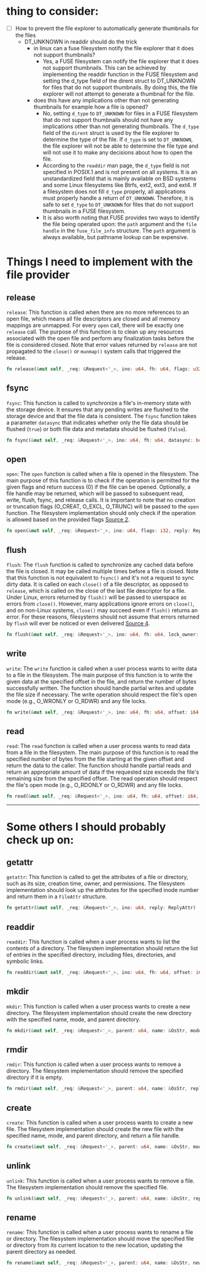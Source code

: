 # thing to consider:
- [ ] How to prevent the file explorer to automatically generate thumbnails for the files
  - DT_UNKNOWN in readdir should do the trick
    - in linux can a fuse filesystem notify the file explorer that it does not support thumbnails?
      - Yes, a FUSE filesystem can notify the file explorer that it does not support thumbnails. This can be achieved by implementing the readdir function in the FUSE filesystem and setting the d_type field of the dirent struct to DT_UNKNOWN for files that do not support thumbnails. By doing this, the file explorer will not attempt to generate a thumbnail for the file.
    - does this have any implications other than not generating thumbnails for example how a file is opened?
      - No, setting `d_type` to `DT_UNKNOWN` for files in a FUSE filesystem that do not support thumbnails should not have any implications other than not generating thumbnails. The `d_type` field of the `dirent` struct is used by the file explorer to determine the type of the file. If `d_type` is set to `DT_UNKNOWN`, the file explorer will not be able to determine the file type and will not use it to make any decisions about how to open the file.
      - According to the `readdir` man page, the `d_type` field is not specified in POSIX.1 and is not present on all systems. It is an unstandardized field that is mainly available on BSD systems and some Linux filesystems like Btrfs, ext2, ext3, and ext4. If a filesystem does not fill `d_type` properly, all applications must properly handle a return of `DT_UNKNOWN`. Therefore, it is safe to set `d_type` to `DT_UNKNOWN` for files that do not support thumbnails in a FUSE filesystem.
      - It is also worth noting that FUSE provides two ways to identify the file being operated upon: the `path` argument and the `file handle` in the `fuse_file_info` structure. The `path` argument is always available, but pathname lookup can be expensive.


# Things I need to implement with the file provider




## release

`release`: This function is called when there are no more references to an open file,
which means all file descriptors are closed and all memory mappings are unmapped. For
every `open` call, there will be exactly one `release` call. The purpose of this function
is to clean up any resources associated with the open file and perform any finalization
tasks before the file is considered closed. Note that error values returned by `release`
are not propagated to the `close()` or `munmap()` system calls that triggered the release.

```rust
fn release(&mut self, _req: &Request<'_>, ino: u64, fh: u64, flags: u32, lock_owner: u64, flush: bool, reply: ReplyEmpty)
```

## fsync

`fsync`: This function is called to synchronize a file's in-memory state with the storage
device. It ensures that any pending writes are flushed to the storage device and that the
file data is consistent. The `fsync` function takes a parameter `datasync` that indicates
whether only the file data should be flushed (`true`) or both file data and metadata should
be flushed (`false`).

```rust
fn fsync(&mut self, _req: &Request<'_>, ino: u64, fh: u64, datasync: bool, reply: ReplyEmpty)
```

## open

`open`: The `open` function is called when a file is opened in the filesystem. The main
purpose of this function is to check if the operation is permitted for the given flags
and return success (0) if the file can be opened. Optionally, a file handle may be
returned, which will be passed to subsequent read, write, flush, fsync, and release calls.
It is important to note that no creation or truncation flags (O_CREAT, O_EXCL, O_TRUNC)
will be passed to the `open` function. The filesystem implementation should only check if
the operation is allowed based on the provided flags [Source 2](https://metacpan.org/pod/Fuse).

```rust
fn open(&mut self, _req: &Request<'_>, ino: u64, flags: i32, reply: ReplyOpen)
```

## flush

`flush`: The `flush` function is called to synchronize any cached data before the file is
closed. It may be called multiple times before a file is closed. Note that this function
is not equivalent to `fsync()` and it's not a request to sync dirty data. It is called on
each `close()` of a file descriptor, as opposed to `release`, which is called on the close
of the last file descriptor for a file. Under Linux, errors returned by `flush()` will be
passed to userspace as errors from `close()`. However, many applications ignore errors on
`close()`, and on non-Linux systems, `close()` may succeed even if `flush()` returns an
error. For these reasons, filesystems should not assume that errors returned by `flush`
will ever be noticed or even delivered
[Source 4](https://libfuse.github.io/doxygen/structfuse__operations.html).

```rust
fn flush(&mut self, _req: &Request<'_>, ino: u64, fh: u64, lock_owner: u64, reply: ReplyEmpty)
```

## write

`write`: The `write` function is called when a user process wants to write data to a file
in the filesystem. The main purpose of this function is to write the given data at the
specified offset in the file, and return the number of bytes successfully written. The
function should handle partial writes and update the file size if necessary. The write
operation should respect the file's open mode (e.g., O_WRONLY or O_RDWR) and any file locks.

```rust
fn write(&mut self, _req: &Request<'_>, ino: u64, fh: u64, offset: i64, data: Vec<u8>, flags: i32, reply: ReplyWrite)
```

## read

`read`: The `read` function is called when a user process wants to read data from a file
in the filesystem. The main purpose of this function is to read the specified number of
bytes from the file starting at the given offset and return the data to the caller. The
function should handle partial reads and return an appropriate amount of data if the
requested size exceeds the file's remaining size from the specified offset. The read
operation should respect the file's open mode (e.g., O_RDONLY or O_RDWR) and any file locks.

```rust
fn read(&mut self, _req: &Request<'_>, ino: u64, fh: u64, offset: i64, size: u32, reply: ReplyData)
```

_________________________________________________________

# Some others I should probably check up on:

## getattr

`getattr`: This function is called to get the attributes of a file or directory, such as
its size, creation time, owner, and permissions. The filesystem implementation should
look up the attributes for the specified inode number and return them in a `FileAttr` structure.

```rust
fn getattr(&mut self, _req: &Request<'_>, ino: u64, reply: ReplyAttr)
```

## readdir

`readdir`: This function is called when a user process wants to list the contents of a
directory. The filesystem implementation should return the list of entries in the
specified directory, including files, directories, and symbolic links.

```rust
fn readdir(&mut self, _req: &Request<'_>, ino: u64, fh: u64, offset: i64, mut reply: ReplyDirectory)
```

## mkdir

`mkdir`: This function is called when a user process wants to create a new directory.
The filesystem implementation should create the new directory with the specified name,
mode, and parent directory.

```rust
fn mkdir(&mut self, _req: &Request<'_>, parent: u64, name: &OsStr, mode: u32, reply: ReplyEntry)
```

## rmdir

`rmdir`: This function is called when a user process wants to remove a directory. The
filesystem implementation should remove the specified directory if it is empty.

```rust
fn rmdir(&mut self, _req: &Request<'_>, parent: u64, name: &OsStr, reply: ReplyEmpty)
```

## create

`create`: This function is called when a user process wants to create a new file. The
filesystem implementation should create the new file with the specified name, mode, and parent directory, and return a
file handle.

```rust
fn create(&mut self, _req: &Request<'_>, parent: u64, name: &OsStr, mode: u32, flags: i32, reply: ReplyCreate)
```

## unlink

`unlink`: This function is called when a user process wants to remove a file. The filesystem
implementation should remove the specified file.

```rust
fn unlink(&mut self, _req: &Request<'_>, parent: u64, name: &OsStr, reply: ReplyEmpty)
```

## rename

`rename`: This function is called when a user process wants to rename a file or directory.
The filesystem implementation should move the specified file or directory from its current
location to the new location, updating the parent directory as needed.

```rust
fn rename(&mut self, _req: &Request<'_>, parent: u64, name: &OsStr, newparent: u64, newname: &OsStr, reply: ReplyEmpty)
```
